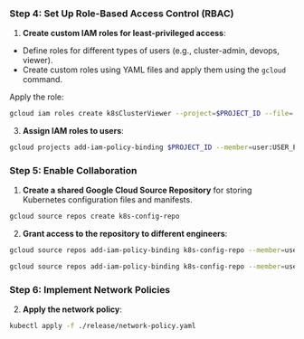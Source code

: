 ### Step 4: Set Up Role-Based Access Control (RBAC)

1. **Create custom IAM roles for least-privileged access**:
- Define roles for different types of users (e.g., cluster-admin, devops, viewer).
- Create custom roles using YAML files and apply them using the `gcloud` command.

Apply the role:
```sh
gcloud iam roles create k8sClusterViewer --project=$PROJECT_ID --file=./release/role.yaml
```

3. **Assign IAM roles to users**:
```sh
gcloud projects add-iam-policy-binding $PROJECT_ID --member=user:USER_EMAIL --role=projects/$PROJECT_ID/roles/k8sClusterViewer
```

### Step 5: Enable Collaboration

1. **Create a shared Google Cloud Source Repository** for storing Kubernetes configuration files and manifests.
```sh
gcloud source repos create k8s-config-repo
```

2. **Grant access to the repository to different engineers**:
```sh
gcloud source repos add-iam-policy-binding k8s-config-repo --member=user:USER_EMAIL --role=roles/source.reader

gcloud source repos add-iam-policy-binding k8s-config-repo --member=user:USER_EMAIL --role=roles/source.writer
```


### Step 6: Implement Network Policies

2. **Apply the network policy**:
```sh
kubectl apply -f ./release/network-policy.yaml
```
